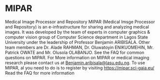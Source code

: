 # MIPAR
Medical Image Processor and Repository
MIPAR (Medical Imsge Processor and Repository) is an e-infrastructure for sharing and analyzing medical images. It was developed by the team of experts in computer graphics & computer vision group of Computer Science department in Lagos State University under the leadership of Professor Benjamin ARIBISALA. Other team members are Dr. Alade RAHMAN, Dr. Oluwatoyin ENIKUOMEHIN, Mr. Patrick OWATE and Mr. Olusola OLABANJO. See the FAQ for common questions on MIPAR. For More information on MIPAR or medical imaging research please contact us at Benjamin.aribisala@lasu.edu.ng. 
To use MIPAR, al you need to do is to register by visiting https://mipar.sci-gaia.eu/
Read the FAQ  for more information
